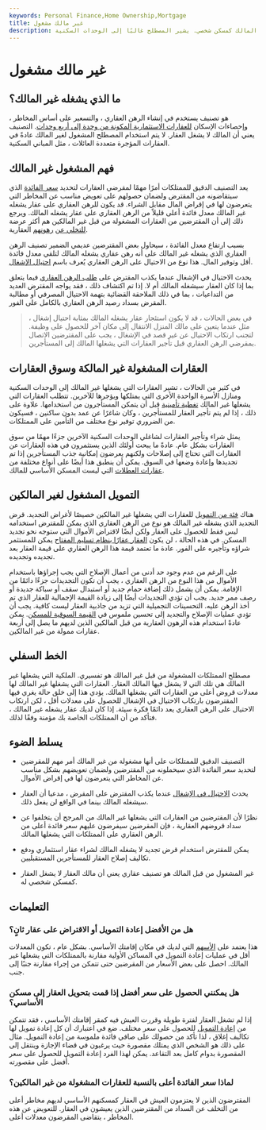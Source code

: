 ```yaml
---
keywords: Personal Finance,Home Ownership,Mortgage
title: غير مالك مشغول
description: يشير المشغل غير المالك إلى العقارات التي لا يشغلها المالك كمسكن شخصي. يشير المصطلح غالبًا إلى الوحدات السكنية.
---
```


# غير مالك مشغول
## ما الذي يشغله غير المالك؟

هو تصنيف يستخدم في إنشاء الرهن العقاري ، والتسعير على أساس المخاطر ، وإحصاءات الإسكان [للعقارات الاستثمارية المكونة من وحدة إلى أربع وحدات](/investment-property). التصنيف يعني أن المالك لا يشغل العقار. لا يتم استخدام المصطلح المشغول لغير المالك عادةً في العقارات المؤجرة متعددة العائلات ، مثل المباني السكنية.

## فهم المشغول غير المالك

يعد التصنيف الدقيق للممتلكات أمرًا مهمًا لمقرضي العقارات لتحديد [سعر الفائدة](/interestrate) الذي سيتقاضونه من المقترض ولضمان حصولهم على تعويض مناسب عن المخاطر التي يتعرضون لها في إقراض المال مقابل الشراء. قد يكون للرهن العقاري على عقار يشغله غير المالك معدل فائدة أعلى قليلاً من الرهن العقاري على عقار يشغله المالك. ويرجع ذلك إلى أن المقترضين من العقارات المشغولة من قبل غير المالكين هم أكثر عرضة [للتخلي عن](/default2) [رهونهم](/default2) العقارية.

بسبب ارتفاع معدل الفائدة ، سيحاول بعض المقترضين عديمي الضمير تصنيف الرهن العقاري الذي يشغله غير المالك على أنه رهن عقاري يشغله المالك لتلقي معدل فائدة أقل وتوفير المال. هذا نوع من الاحتيال على الرهن العقاري يُعرف باسم [احتيال الإشغال](/occupancyfraud).

يحدث الاحتيال في الإشغال عندما يكذب المقترض على [طلب الرهن العقاري](/mortgage-application) فيما يتعلق بما إذا كان العقار سيشغله المالك أم لا. إذا تم اكتشاف ذلك ، فقد يواجه المقترض العديد من التداعيات ، بما في ذلك الملاحقة القضائية بتهمة الاحتيال المصرفي أو مطالبة المقرض بسداد رصيد الرهن العقاري بالكامل على الفور.

> في بعض الحالات ، قد لا يكون استئجار عقار يشغله المالك بمثابة احتيال إشغال ، مثل عندما يتعين على مالك المنزل الانتقال إلى مكان آخر للحصول على وظيفة. لتجنب ارتكاب الاحتيال عن غير قصد في الإشغال ، يجب على المقترضين الاتصال بمقرضي الرهن العقاري قبل تأجير العقارات التي يشغلها المالك إلى المستأجرين.

>

## العقارات المشغولة غير المالكة وسوق العقارات

في كثير من الحالات ، تشير العقارات التي يشغلها غير المالك إلى الوحدات السكنية ومنازل الأسرة الواحدة الأخرى التي يمتلكها ويؤجرها للآخرين. تتطلب العقارات التي يشغلها غير المالك [تغطية تأمينية](/homeowners-insurance) قبل أن يتمكن المستأجرون من استخدامها. علاوة على ذلك ، إذا لم يتم تأجير العقار للمستأجرين ، وكان شاغرًا عن عمد بدون ساكنين ، فسيكون من الضروري توفير نوع مختلف من التأمين على الممتلكات.

يمثل شراء وتأجير العقارات لشاغلي الوحدات السكنية الآخرين جزءًا مهمًا من سوق العقارات بشكل عام. عادةً ما يبحث أولئك الذين يستثمرون في هذه العقارات عن العقارات التي تحتاج إلى إصلاحات ولكنهم يعرضون إمكانية جذب المستأجرين إذا تم تجديدها وإعادة وضعها في السوق. يمكن أن ينطبق هذا أيضًا على أنواع مختلفة من [عقارات العطلات](/vacationhome) التي ليست المسكن الأساسي للمالك.

## التمويل المشغول لغير المالكين

هناك [فئة من التمويل](/financing) للعقارات التي يشغلها غير المالكين خصيصًا لأغراض التجديد. قرض التجديد الذي يشغله غير المالك هو نوع من الرهن العقاري الذي يمكن للمقترض استخدامه ليس فقط للحصول على العقار ولكن أيضًا لاقتراض الأموال التي ستوجه نحو تجديد المسكن. في هذه الحالة ، لن يكون [العقار عقارًا بنظام تسليم المفتاح](/turnkey-property) يمكن للمستثمر شراؤه وتأجيره على الفور. عادة ما تعتمد قيمة هذا الرهن العقاري على قيمة العقار بعد تجديده وتجديده.

على الرغم من عدم وجود حد أدنى من أعمال الإصلاح التي يجب إجراؤها باستخدام الأموال من هذا النوع من الرهن العقاري ، يجب أن تكون التجديدات جزءًا دائمًا من الإقامة. يمكن أن يشمل ذلك إضافة حمام جديد أو استبدال سقف أو سباكة جديدة أو رصف ممر جديد. يجب أن تؤدي التجديدات أيضًا إلى زيادة القيمة الإجمالية للعقار الذي تم أخذ الرهن عليه. التحسينات التجميلية التي تزيد من جاذبية العقار ليست كافية. يجب أن تؤدي عمليات الإصلاح والتجديد إلى تحسين ملموس في [القيمة السوقية للمسكن](/marketvalue). يمكن عادةً استخدام هذه الرهون العقارية من قبل المالكين الذين لديهم ما يصل إلى أربعة عقارات ممولة من غير المالكين.

## الخط السفلي

مصطلح الممتلكات المشغولة من قبل غير المالك هو تفسيري. الملكية التي يشغلها غير المالك هي تلك التي لا يشغل فيها المالك العقار. العقارات التي يشغلها غير المالك لها معدلات قروض أعلى من العقارات التي يشغلها المالك. يؤدي هذا إلى خلق حالة يغري فيها المقترضون بارتكاب الاحتيال في الإشغال للحصول على معدلات أقل ، لكن ارتكاب الاحتيال على الرهن العقاري يعد دائمًا فكرة سيئة. إذا كان لديك عقار يشغله غير المالك ، فتأكد من أن الممتلكات الخاصة بك مؤمنة وفقًا لذلك.

## يسلط الضوء

- التصنيف الدقيق للممتلكات على أنها مشغولة من غير المالك أمر مهم للمقرضين لتحديد سعر الفائدة الذي سيحملونه من المقترضين ولضمان تعويضهم بشكل مناسب عن المخاطر التي يتعرضون لها في إقراض الأموال.

- يحدث [الاحتيال في الإشغال](/occupancyfraud) عندما يكذب المقترض على المقرض ، مدعيا أن العقار سيشغله المالك بينما في الواقع لن يفعل ذلك.

- نظرًا لأن المقترضين من العقارات التي يشغلها غير المالك من المرجح أن يتخلفوا عن سداد قروضهم العقارية ، فإن المقرضين سيفرضون عليهم سعر فائدة أعلى من الرهن العقاري على الممتلكات التي يشغلها المالك.

- يمكن للمقترض استخدام قرض تجديد لا يشغله المالك لشراء عقار استثماري ودفع تكاليف إصلاح العقار للمستأجرين المستقبليين.

- غير المشغول من قبل المالك هو تصنيف عقاري يعني أن مالك العقار لا يشغل العقار كمسكن شخصي له.

## التعليمات

### هل من الأفضل إعادة التمويل أو الاقتراض على عقار ثانٍ؟

هذا يعتمد على [الأسهم](/refinance) التي لديك في مكان إقامتك الأساسي. بشكل عام ، تكون المعدلات أقل في عمليات إعادة التمويل في المساكن الأولية مقارنة بالممتلكات التي يشغلها غير المالك. احصل على بعض الأسعار من المقرضين حتى تتمكن من إجراء مقارنة جنبًا إلى جنب.

### هل يمكنني الحصول على سعر أفضل إذا قمت بتحويل العقار إلى مسكن الأساسي؟

إذا لم تشغل العقار لفترة طويلة وقررت العيش فيه كمقر إقامتك الأساسي ، فقد تتمكن من [إعادة التمويل](/refinance) للحصول على سعر مختلف. ضع في اعتبارك أن كل إعادة تمويل لها تكاليف إغلاق ، لذا تأكد من حصولك على صافي فائدة ملموسة من إعادة التمويل. مثال على ذلك هو الشخص الذي يمتلك مقصورة حيث يرغبون في قضاء الإجازة وينتقل إلى المقصورة بدوام كامل بعد التقاعد. يمكن لهذا الفرد إعادة التمويل للحصول على سعر أفضل على مقصورته.

### لماذا سعر الفائدة أعلى بالنسبة للعقارات المشغولة من غير المالكين؟

المقترضون الذين لا يعتزمون العيش في العقار كمسكنهم الأساسي لديهم مخاطر أعلى من التخلف عن السداد من المقترضين الذين يعيشون في العقار. للتعويض عن هذه المخاطر ، يتقاضى المقرضون معدلات أعلى.

